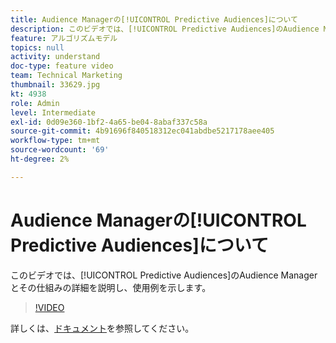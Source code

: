 ```yaml
---
title: Audience Managerの[!UICONTROL Predictive Audiences]について
description: このビデオでは、[!UICONTROL Predictive Audiences]のAudience Managerとその仕組みの詳細を説明し、使用例を示します。
feature: アルゴリズムモデル
topics: null
activity: understand
doc-type: feature video
team: Technical Marketing
thumbnail: 33629.jpg
kt: 4938
role: Admin
level: Intermediate
exl-id: 0d09e360-1bf2-4a65-be04-8abaf337c58a
source-git-commit: 4b91696f840518312ec041abdbe5217178aee405
workflow-type: tm+mt
source-wordcount: '69'
ht-degree: 2%

---
```


# Audience Managerの[!UICONTROL Predictive Audiences]について

このビデオでは、[!UICONTROL Predictive Audiences]のAudience Managerとその仕組みの詳細を説明し、使用例を示します。

>[!VIDEO](https://video.tv.adobe.com/v/33629/?quality=12)

詳しくは、[ドキュメント](https://docs.adobe.com/content/help/en/audience-manager/user-guide/features/algorithmic-models/predictive-audiences/predictive-audiences.html)を参照してください。
